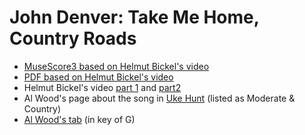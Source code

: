 # John Denver: Take Me Home, Country Roads

* [MuseScore3 based on Helmut Bickel's video](./Country_Roads.mscz)
* [PDF based on Helmut Bickel's video](./Country_Roads.pdf)
* Helmut Bickel's video [part 1](https://www.youtube.com/watch?v=JhOh4f1llU8) and [part2](https://www.youtube.com/watch?v=htLo65RvjaY)
* Al Wood's page about the song in [Uke Hunt](http://ukulelehunt.com/2020/06/03/john-denver-take-me-home-country-roads-tab/) (listed as Moderate & Country)
* [Al Wood's tab](http://ukulelehunt.com/wp-content/uploads/2020/06/TakeMeHomeCountryRoads.pdf) (in key of G)
